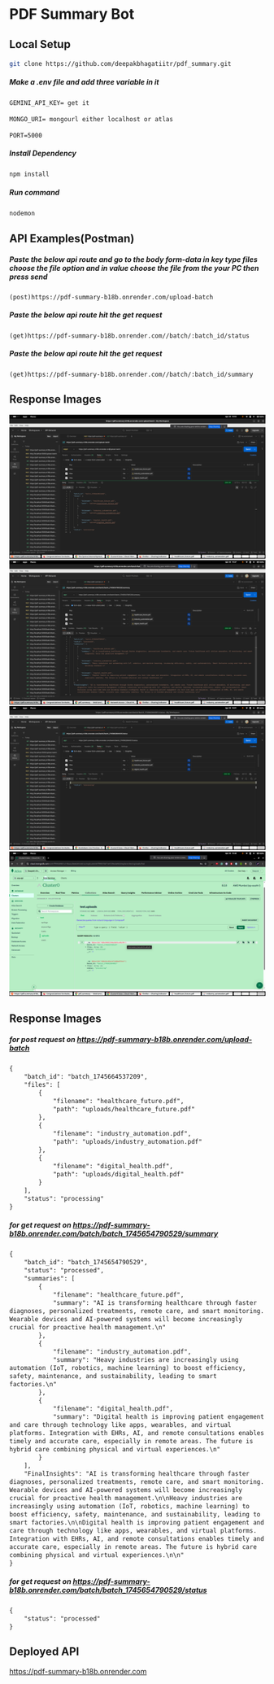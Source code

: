 # PDF Summary Bot

<!-- ## Headers

# This is a Heading h1
## This is a Heading h2
###### This is a Heading h6 -->

## Local Setup

```bash
git clone https://github.com/deepakbhagatiitr/pdf_summary.git

```
##### Make a .env file and add three variable in it 

```
GEMINI_API_KEY= get it

MONGO_URI= mongourl either localhost or atlas

PORT=5000
```

##### Install Dependency
```bash
npm install

```

#####  Run command
```bash
nodemon

```

## API Examples(Postman)


#####  Paste the below api route and go to the body form-data in key type files choose the file option and in value choose the file from the your PC then press send
```
(post)https://pdf-summary-b18b.onrender.com/upload-batch
``` 

##### Paste the below api route hit the get request
```
(get)https://pdf-summary-b18b.onrender.com//batch/:batch_id/status
```

#####  Paste the below api route hit the get request
```
(get)https://pdf-summary-b18b.onrender.com//batch/:batch_id/summary
```

## Response Images
![upload batch.](assets/upload.png)
![summary.](assets/summary.png)
![status.](assets/status.png)
![db cluster.](assets/db.png)

## Response Images

##### for post request on https://pdf-summary-b18b.onrender.com/upload-batch

```
{
    "batch_id": "batch_1745664537209",
    "files": [
        {
            "filename": "healthcare_future.pdf",
            "path": "uploads/healthcare_future.pdf"
        },
        {
            "filename": "industry_automation.pdf",
            "path": "uploads/industry_automation.pdf"
        },
        {
            "filename": "digital_health.pdf",
            "path": "uploads/digital_health.pdf"
        }
    ],
    "status": "processing"
}
```


##### for get request on https://pdf-summary-b18b.onrender.com/batch/batch_1745654790529/summary
```
{
    "batch_id": "batch_1745654790529",
    "status": "processed",
    "summaries": [
        {
            "filename": "healthcare_future.pdf",
            "summary": "AI is transforming healthcare through faster diagnoses, personalized treatments, remote care, and smart monitoring. Wearable devices and AI-powered systems will become increasingly crucial for proactive health management.\n"
        },
        {
            "filename": "industry_automation.pdf",
            "summary": "Heavy industries are increasingly using automation (IoT, robotics, machine learning) to boost efficiency, safety, maintenance, and sustainability, leading to smart factories.\n"
        },
        {
            "filename": "digital_health.pdf",
            "summary": "Digital health is improving patient engagement and care through technology like apps, wearables, and virtual platforms. Integration with EHRs, AI, and remote consultations enables timely and accurate care, especially in remote areas. The future is hybrid care combining physical and virtual experiences.\n"
        }
    ],
    "FinalInsights": "AI is transforming healthcare through faster diagnoses, personalized treatments, remote care, and smart monitoring. Wearable devices and AI-powered systems will become increasingly crucial for proactive health management.\n\nHeavy industries are increasingly using automation (IoT, robotics, machine learning) to boost efficiency, safety, maintenance, and sustainability, leading to smart factories.\n\nDigital health is improving patient engagement and care through technology like apps, wearables, and virtual platforms. Integration with EHRs, AI, and remote consultations enables timely and accurate care, especially in remote areas. The future is hybrid care combining physical and virtual experiences.\n\n"
}

```

##### for get request on https://pdf-summary-b18b.onrender.com/batch/batch_1745654790529/status
```
{
    "status": "processed"
}
```


## Deployed API
https://pdf-summary-b18b.onrender.com




